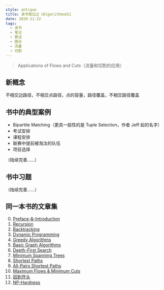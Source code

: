 ```yaml
---
style: antique
title: 读书笔记之《Algorithms》11
date: 2020-11-22
tags:
  - 读书
  - 笔记
  - 算法
  - 图论
  - 流量
  - 切割
---
```


> Applications of Flows and Cuts（流量和切割的应用）

## 新概念

不相交边路径，不相交点路径，点的容量，路径覆盖，不相交路径覆盖

## 书中的典型案例

- Bipartite Matching（更具一般性的是 Tuple Selection，作者 Jeff 起的名字）
- 考试安排
- 课程安排
- 联赛中提前被淘汰的队伍
- 项目选择

（陆续完善……）

## 书中习题

（陆续完善……）

## 同一本书的文章集

0. [Preface-&-Introduction](post:Book<->Algorithms<->0-Preface-&-Introduction)
1. [Recursion](post:Book<->Algorithms<->1-Recursion)
1. [Backtracking](post:Book<->Algorithms<->2-Backtracking)
1. [Dynamic Programming](post:Book<->Algorithms<->3-Dynamic-Programming)
1. [Greedy Algorithms](post:Book<->Algorithms<->4-Greedy-Algorithms)
1. [Basic Graph Algorithms](post:Book<->Algorithms<->5-Basic-Graph-Algorithms)
1. [Depth-First Search](post:Book<->Algorithms<->6-Depth-First-Search)
1. [Minimum Spanning Trees](post:Book<->Algorithms<->7-Minimum-Spanning-Trees)
1. [Shortest Paths](post:Book<->Algorithms<->8-Shortest-Paths)
1. [All-Pairs Shortest Paths](post:Book<->Algorithms<->9-All-Pairs-Shortest-Paths)
1. [Maximum Flows & Minimum Cuts](post:Book<->Algorithms<->10-Maximum-Flows-&-Minimum-Cuts)
1. [回到开头](scroll-to-the-very-top)
1. [NP-Hardness](post:Book<->Algorithms<->12-NP-Hardness)
